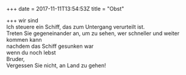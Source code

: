 +++
date = 2017-11-11T13:54:53Z
title = "Obst"

+++ 
wir sind   
Ich steuere ein Schiff, das zum Untergang verurteilt ist.    
Treten Sie gegeneinander an, um zu sehen, wer schneller und weiter kommen kann   
nachdem das Schiff gesunken war   
wenn du noch lebst   
Bruder,   
Vergessen Sie nicht, an Land zu gehen!